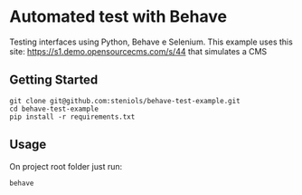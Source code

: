 
# Automated test with Behave

Testing interfaces using Python, Behave e Selenium.
This example uses this site: https://s1.demo.opensourcecms.com/s/44 that simulates a CMS

## Getting Started

```
git clone git@github.com:steniols/behave-test-example.git
cd behave-test-example
pip install -r requirements.txt
```

## Usage

On project root folder just run:

```
behave
```
